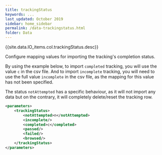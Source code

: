 ```yaml
---
title: trackingStatus
keywords: ...
last_updated: October 2019
sidebar: home_sidebar
permalink: /data-trackingstatus.html
folder: Data
---
```


{{site.data.IO_items.col.trackingStatus.desc}}

Configure mapping values for importing the tracking's completion status.

By using the example below, to import `completed` tracking, you will use the value `c` in the csv file. And to import `incomplete` tracking, you will need to use the full value `incomplete` in the csv file, as the mapping for this value has not been specified.

The status `notAttempted` has a specific behaviour, as it will not import any data but on the contrary, it will completely delete/reset the tracking row.

```xml
<parameters>
    <trackingStatus>
        <notAttempted>n</notAttempted>
        <incomplete/>
        <completed>c</completed>
        <passed/>
        <failed/>
        <browsed/>
    </trackingStatus>
</parameters>
```
